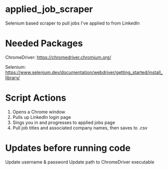 # applied_job_scraper
Selenium based scraper to pull jobs I've applied to from LinkedIn

# Needed Packages
ChromeDriver: https://chromedriver.chromium.org/

Selenium: https://www.selenium.dev/documentation/webdriver/getting_started/install_library/

# Script Actions
1) Opens a Chrome window
2) Pulls up LinkedIn login page
3) Sings you in and progresses to applied jobs page
4) Pull job titles and associated company names, then saves to .csv

# Updates before running code
Update username & password
Update path to ChromeDriver executable
